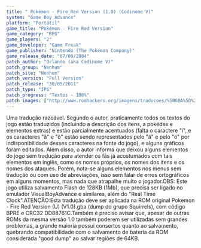 ```yaml
---
title: " Pokémon - Fire Red Version (1.0) (Codinome V)"
system: "Game Boy Advance"
platform: "Portátil"
game_title: "Pokémon - Fire Red Version"
game_category: "RPG"
game_players: "2"
game_developer: "Game Freak"
game_publisher: "Nintendo (The Pokémon Company)"
game_release_date: "07/09/2004"
patch_author: "Orlando (aka Codinome V)"
patch_group: "Nenhum"
patch_site: "Nenhum"
patch_version: "Full Version"
patch_release: "30/05/2011"
patch_type: "IPS"
patch_progress: "Textos - 100%"
patch_images: ["http://www.romhackers.org/imagens/traducoes/%5BGBA%5D%20Pokemon%20-%20Fire%20Red%20Version%20-%20Codinome%20V%20-%201.png","http://www.romhackers.org/imagens/traducoes/%5BGBA%5D%20Pokemon%20-%20Fire%20Red%20Version%20-%20Codinome%20V%20-%202.png","http://www.romhackers.org/imagens/traducoes/%5BGBA%5D%20Pokemon%20-%20Fire%20Red%20Version%20-%20Codinome%20V%20-%203.png"]
---
```

Uma tradução razoável. Segundo o autor, praticamente todos os textos do jogo estão traduzidos (incluindo a descrição dos itens, a pokédex e elementos extras) e estão parcialmente acentuados (falta o caractere "í", e os caracteres "ã" e "õ" estão sendo representados pelo "ä" e pelo "ö" por indisponibilidade desses caracteres na fonte do jogo), e alguns gráficos foram editados. Além disso, o autor informa que deixou alguns elementos do jogo sem tradução para atender os fãs já acostumados com tais elementos em inglês, como os nomes próprios, os nomes dos itens e os nomes dos ataques. Porém, nota-se alguns elementos nos menus sem tradução ou com uso de abreviações, isso sem falar de erros ortográficos em alguns momentos, mas nada que atrapalhe muito o jogador.OBS: Este jogo utiliza salvamento Flash de 128KB (1Mb), que precisa ser ligado no emulador VisualBoyAdvance e similares, além do "Real Time Clock".ATENÇÃO:Esta tradução deve ser aplicada na ROM original Pokemon - Fire Red Version (U) (V1.0).gba (dump do grupo Squirrels), com código BPRE e CRC32 DD88761C.Também é preciso avisar que, apesar de outras ROMs da mesma versão 1.0 também poderem ser utilizadas sem grandes problemas, a grande maioria possui consertos quanto ao salvamento, quebrando compatibilidade com o salvamento de bateria da ROM considerada "good dump" ao salvar regiões de 64KB.